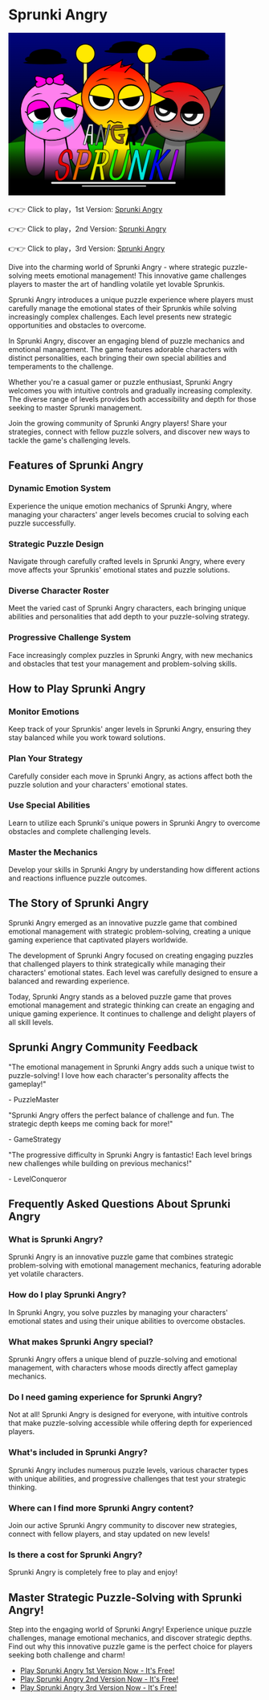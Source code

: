 # Sprunki Angry

![Sprunki Angry](https://raw.githubusercontent.com/sprunkiscrunkly/sprunki-angry/refs/heads/main/sprunki-angry.png "Sprunki Angry")

👉👉 Click to play，1st Version: [Sprunki Angry](https://sprunksters.com/sprunki-angry/ "Sprunki Angry")

👉👉 Click to play，2nd Version: [Sprunki Angry](https://sprunkiscrunkly.com/sprunki-angry/ "Sprunki Angry")

👉👉 Click to play，3rd Version: [Sprunki Angry](https://sprunkipyramixed.com/sprunki-angry/ "Sprunki Angry")

Dive into the charming world of Sprunki Angry - where strategic puzzle-solving meets emotional management! This innovative game challenges players to master the art of handling volatile yet lovable Sprunkis.

Sprunki Angry introduces a unique puzzle experience where players must carefully manage the emotional states of their Sprunkis while solving increasingly complex challenges. Each level presents new strategic opportunities and obstacles to overcome.

In Sprunki Angry, discover an engaging blend of puzzle mechanics and emotional management. The game features adorable characters with distinct personalities, each bringing their own special abilities and temperaments to the challenge.

Whether you're a casual gamer or puzzle enthusiast, Sprunki Angry welcomes you with intuitive controls and gradually increasing complexity. The diverse range of levels provides both accessibility and depth for those seeking to master Sprunki management.

Join the growing community of Sprunki Angry players! Share your strategies, connect with fellow puzzle solvers, and discover new ways to tackle the game's challenging levels.

## Features of Sprunki Angry

### Dynamic Emotion System

Experience the unique emotion mechanics of Sprunki Angry, where managing your characters' anger levels becomes crucial to solving each puzzle successfully.

### Strategic Puzzle Design

Navigate through carefully crafted levels in Sprunki Angry, where every move affects your Sprunkis' emotional states and puzzle solutions.

### Diverse Character Roster

Meet the varied cast of Sprunki Angry characters, each bringing unique abilities and personalities that add depth to your puzzle-solving strategy.

### Progressive Challenge System

Face increasingly complex puzzles in Sprunki Angry, with new mechanics and obstacles that test your management and problem-solving skills.

## How to Play Sprunki Angry

### Monitor Emotions

Keep track of your Sprunkis' anger levels in Sprunki Angry, ensuring they stay balanced while you work toward solutions.

### Plan Your Strategy

Carefully consider each move in Sprunki Angry, as actions affect both the puzzle solution and your characters' emotional states.

### Use Special Abilities

Learn to utilize each Sprunki's unique powers in Sprunki Angry to overcome obstacles and complete challenging levels.

### Master the Mechanics

Develop your skills in Sprunki Angry by understanding how different actions and reactions influence puzzle outcomes.

## The Story of Sprunki Angry

Sprunki Angry emerged as an innovative puzzle game that combined emotional management with strategic problem-solving, creating a unique gaming experience that captivated players worldwide.

The development of Sprunki Angry focused on creating engaging puzzles that challenged players to think strategically while managing their characters' emotional states. Each level was carefully designed to ensure a balanced and rewarding experience.

Today, Sprunki Angry stands as a beloved puzzle game that proves emotional management and strategic thinking can create an engaging and unique gaming experience. It continues to challenge and delight players of all skill levels.

## Sprunki Angry Community Feedback

"The emotional management in Sprunki Angry adds such a unique twist to puzzle-solving! I love how each character's personality affects the gameplay!"

\- PuzzleMaster

"Sprunki Angry offers the perfect balance of challenge and fun. The strategic depth keeps me coming back for more!"

\- GameStrategy

"The progressive difficulty in Sprunki Angry is fantastic! Each level brings new challenges while building on previous mechanics!"

\- LevelConqueror

## Frequently Asked Questions About Sprunki Angry

### What is Sprunki Angry?

Sprunki Angry is an innovative puzzle game that combines strategic problem-solving with emotional management mechanics, featuring adorable yet volatile characters.

### How do I play Sprunki Angry?

In Sprunki Angry, you solve puzzles by managing your characters' emotional states and using their unique abilities to overcome obstacles.

### What makes Sprunki Angry special?

Sprunki Angry offers a unique blend of puzzle-solving and emotional management, with characters whose moods directly affect gameplay mechanics.

### Do I need gaming experience for Sprunki Angry?

Not at all! Sprunki Angry is designed for everyone, with intuitive controls that make puzzle-solving accessible while offering depth for experienced players.

### What's included in Sprunki Angry?

Sprunki Angry includes numerous puzzle levels, various character types with unique abilities, and progressive challenges that test your strategic thinking.

### Where can I find more Sprunki Angry content?

Join our active Sprunki Angry community to discover new strategies, connect with fellow players, and stay updated on new levels!

### Is there a cost for Sprunki Angry?

Sprunki Angry is completely free to play and enjoy!

## Master Strategic Puzzle-Solving with Sprunki Angry!

Step into the engaging world of Sprunki Angry! Experience unique puzzle challenges, manage emotional mechanics, and discover strategic depths. Find out why this innovative puzzle game is the perfect choice for players seeking both challenge and charm!

- [Play Sprunki Angry 1st Version Now - It's Free!](https://sprunksters.com/sprunki-angry/)
- [Play Sprunki Angry 2nd Version Now - It's Free!](https://sprunkiscrunkly.com/sprunki-angry/)
- [Play Sprunki Angry 3rd Version Now - It's Free!](https://sprunkipyramixed.com/sprunki-angry/)
